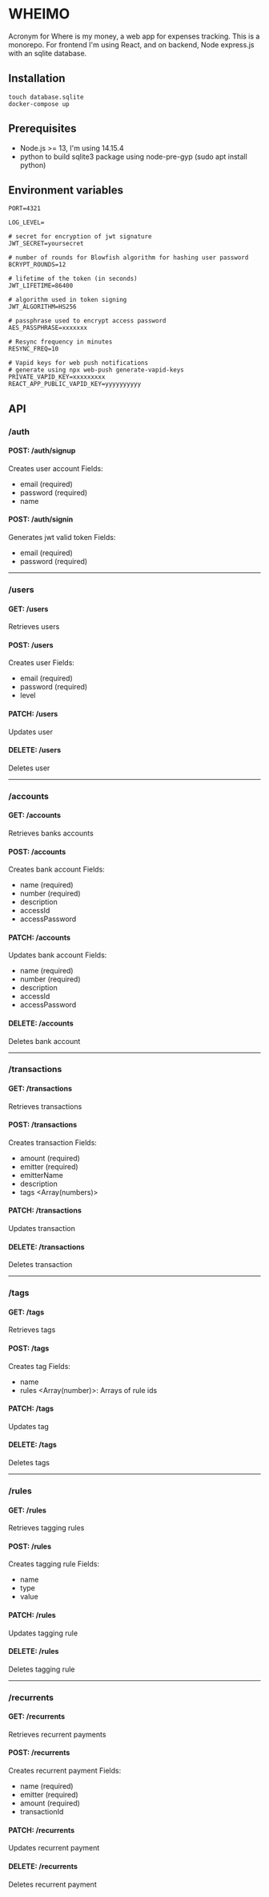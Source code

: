 # WHEIMO
Acronym for Where is my money, a web app for expenses tracking.
This is a monorepo. For frontend I'm using React, and on backend, Node express.js with an sqlite database.

## Installation
```
touch database.sqlite
docker-compose up
```

## Prerequisites
- Node.js >= 13, I'm using 14.15.4
- python to build sqlite3 package using node-pre-gyp (sudo apt install python)

## Environment variables

```
PORT=4321

LOG_LEVEL=

# secret for encryption of jwt signature
JWT_SECRET=yoursecret

# number of rounds for Blowfish algorithm for hashing user password
BCRYPT_ROUNDS=12

# lifetime of the token (in seconds)
JWT_LIFETIME=86400

# algorithm used in token signing
JWT_ALGORITHM=HS256

# passphrase used to encrypt access password
AES_PASSPHRASE=xxxxxxx

# Resync frequency in minutes
RESYNC_FREQ=10

# Vapid keys for web push notifications
# generate using npx web-push generate-vapid-keys
PRIVATE_VAPID_KEY=xxxxxxxxx
REACT_APP_PUBLIC_VAPID_KEY=yyyyyyyyyy
```

## API
### /auth
#### POST: /auth/signup
Creates user account
Fields:
- email <string> (required)
- password <string> (required)
- name <string>
#### POST: /auth/signin
Generates jwt valid token
Fields:
- email <string> (required)
- password <string> (required)
-----
### /users
#### GET: /users
Retrieves users

#### POST: /users
Creates user
Fields:
- email <string> (required)
- password <string> (required)
- level <string>
#### PATCH: /users
Updates user

#### DELETE: /users
Deletes user

-----
### /accounts

#### GET: /accounts
Retrieves banks accounts

#### POST: /accounts
Creates bank account
Fields:
- name <string> (required)
- number <string> (required)
- description <string>
- accessId <string>
- accessPassword <string>
#### PATCH: /accounts
Updates bank account
Fields:
- name <string> (required)
- number <string> (required)
- description <string>
- accessId <string>
- accessPassword <string>

#### DELETE: /accounts
Deletes bank account

-----
### /transactions

#### GET: /transactions
Retrieves transactions

#### POST: /transactions
Creates transaction
Fields:
- amount <number> (required)
- emitter <string> (required)
- emitterName <string>
- description <string>
- tags <Array(numbers)>

#### PATCH: /transactions
Updates transaction
#### DELETE: /transactions
Deletes transaction

-----
### /tags

#### GET: /tags
Retrieves tags

#### POST: /tags
Creates tag
Fields:
- name <string>
- rules <Array(number)>: Arrays of rule ids

#### PATCH: /tags
Updates tag

#### DELETE: /tags
Deletes tags

-----
### /rules

#### GET: /rules
Retrieves tagging rules

#### POST: /rules
Creates tagging rule
Fields:
- name <string>
- type <string>
- value <string>

#### PATCH: /rules
Updates tagging rule

#### DELETE: /rules
Deletes tagging rule

-----
### /recurrents

#### GET: /recurrents
Retrieves recurrent payments

#### POST: /recurrents
Creates recurrent payment
Fields:
- name <string> (required)
- emitter <string> (required)
- amount <number> (required)
- transactionId <identificator>
#### PATCH: /recurrents
Updates recurrent payment
#### DELETE: /recurrents
Deletes recurrent payment